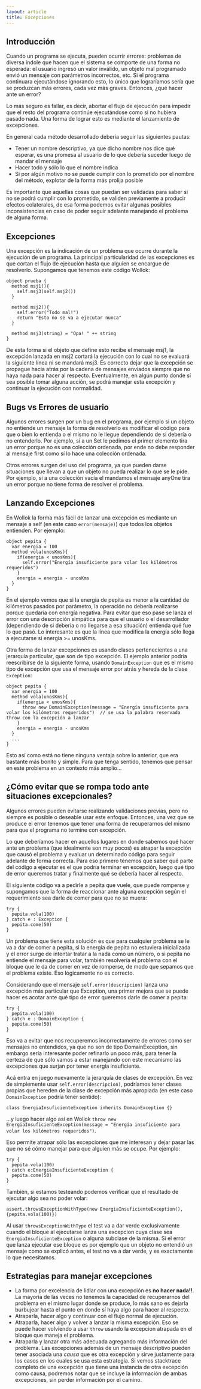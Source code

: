 ```yaml
---
layout: article
title: Excepciones
---
```


Introducción
------------

Cuando un programa se ejecuta, pueden ocurrir errores: problemas de diversa índole que hacen que el sistema se comporte de una forma no esperada: el usuario ingresó un valor inválido, un objeto mal programado envió un mensaje con parámetros incorrectos, etc. Si el programa continuara ejecutándose ignorando esto, lo único que lograríamos sería que se produzcan más errores, cada vez más graves. Entonces, ¿qué hacer ante un error?

Lo más seguro es fallar, es decir, abortar el flujo de ejecución para impedir que el resto del programa continúe ejecutándose como si no hubiera pasado nada. Una forma de lograr esto es mediante el lanzamiento de excepciones.

En general cada método desarrollado debería seguir las siguientes pautas:

- Tener un nombre descriptivo, ya que dicho nombre nos dice qué esperar, es una promesa al usuario de lo que debería suceder luego de mandar el mensaje
- Hacer todo y sólo lo que el nombre indica
- Si por algún motivo no se puede cumplir con lo prometido por el nombre del método, explotar de la forma más prolija posible

Es importante que aquellas cosas que puedan ser validadas para saber si no se podrá cumplir con lo prometido, se validen previamente a producir efectos colaterales, de esa forma podemos evitar algunas posibles inconsistencias en caso de poder seguir adelante manejando el problema de alguna forma.

Excepciones
-----------

Una excepción es la indicación de un problema que ocurre durante la ejecución de un programa. La principal particularidad de las excepciones es que cortan el flujo de ejecución hasta que alguien se encargue de resolverlo. Supongamos que tenemos este código Wollok:

```Wollok
object prueba {
  method msj1(){
    self.msj3(self.msj2())
  }
  
  method msj2(){
    self.error("Todo mal!")
    return "Esto no se va a ejecutar nunca"
  }
  
  method msj3(string) = "Opa! " ++ string
}
```

De esta forma si el objeto que define esto recibe el mensaje msj1, la excepción lanzada en msj2 cortará la ejecución con lo cual no se evaluará la siguiente línea ni se mandará msj3. Es correcto dejar que la excepción se propague hacia atrás por la cadena de mensajes enviados siempre que no haya nada para hacer al respecto. Eventualmente, en algún punto donde sí sea posible tomar alguna acción, se podrá manejar esta excepción y continuar la ejecución con normalidad.

Bugs vs Errores de usuario
--------------------------

Algunos errores surgen por un bug en el programa, por ejemplo si un objeto no entiende un mensaje la forma de resolverlo es modificar el código para que o bien lo entienda o el mismo no le llegue dependiendo de si debería o no entenderlo. Por ejemplo, si a un Set le pedimos el primer elemento tira un error porque no es una colección ordenada, por ende no debe responder al mensaje first como sí lo hace una colección ordenada.

Otros errores surgen del uso del programa, ya que pueden darse situaciones que llevan a que un objeto no pueda realizar lo que se le pide. Por ejemplo, si a una colección vacía el mandamos el mensaje anyOne tira un error porque no tiene forma de resolver el problema.

Lanzando Excepciones
--------------------

En Wollok la forma más fácil de lanzar una excepción es mediante un mensaje a self (en este caso `error(mensaje)`) que todos los objetos entienden. Por ejemplo:

```Wollok
object pepita {
  var energia = 100
  method vola(unosKms){
    if(energia < unosKms){
      self.error("Energía insuficiente para volar los kilómetros requeridos")
    }
    energia = energia - unosKms
  }
}
```

En el ejemplo vemos que si la energía de pepita es menor a la cantidad de kilómetros pasados por parámetro, la operación no debería realizarse porque quedaría con energía negativa. Para evitar que eso pase se lanza el error con una descripción simpática para que el usuario o el desarrollador (dependiendo de si debería o no llegarse a esa situación) entienda qué fue lo que pasó. Lo interesante es que la línea que modifica la energía sólo llega a ejecutarse si energia >= unosKms.

Otra forma de lanzar excepciones es usando clases pertenecientes a una jerarquía particular, que son de tipo excepción. El ejemplo anterior podría reescribirse de la siguiente forma, usando `DomainException` que es el mismo tipo de excepción que usa el mensaje error por atrás y hereda de la clase `Exception`:

```Wollok
object pepita {
  var energia = 100
  method vola(unosKms){
    if(energia < unosKms){
      throw new DomainException(message = "Energía insuficiente para volar los kilómetros requeridos")  // se usa la palabra reservada throw con la excepción a lanzar
    }
    energia = energia - unosKms
  }
  ...
}
```

Esto así como está no tiene ninguna ventaja sobre lo anterior, que era bastante más bonito y simple. Para que tenga sentido, tenemos que pensar en este problema en un contexto más amplio...

¿Cómo evitar que se rompa todo ante situaciones excepcionales?
--------------------------------------------------------------

Algunos errores pueden evitarse realizando validaciones previas, pero no siempre es posible o deseable usar este enfoque. Entonces, una vez que se produce el error tenemos que tener una forma de recuperarnos del mismo para que el programa no termine con excepción.

Lo que deberíamos hacer en aquellos lugares en donde sabemos qué hacer ante un problema (que idealmente son muy pocos) es atrapar la excepción que causó el problema y evaluar un determinado código para seguir adelante de forma correcta. Para eso primero tenemos que saber qué parte del código a ejecutar es el que podría terminar en excepción, luego qué tipo de error queremos tratar y finalmente qué se debería hacer al respecto.

El siguiente código va a pedirle a pepita que vuele, que puede romperse y supongamos que la forma de reaccionar ante alguna excepción según el requerimiento sea darle de comer para que no se muera:

```Wollok
try {
  pepita.vola(100)
} catch e : Exception {
  pepita.come(50)
}
```

Un problema que tiene esta solución es que para cualquier problema se le va a dar de comer a pepita, si la energía de pepita no estuviera inicializada y el error surge de intentar tratar a la nada como un número, o si pepita no entiende el mensaje para volar, también resolvería el problema con el bloque que le da de comer en vez de romperse, de modo que sepamos que el problema existe. Eso lógicamente no es correcto.

Considerando que el mensaje `self.error(descripcion)` lanza una excepción más particular que Exception, una primer mejora que se puede hacer es acotar ante qué tipo de error queremos darle de comer a pepita:

```Wollok
try {
  pepita.vola(100)
} catch e : DomainException {
  pepita.come(50)
}
```

Eso va a evitar que nos recuperemos incorrectamente de errores como ser mensajes no entendidos, ya que no son de tipo DomainException, sin embargo sería interesante poder refinarlo un poco más, para tener la certeza de que sólo vamos a estar manejando con este mecanismo las excepciones que surjan por tener energía insuficiente.

Acá entra en juego nuevamente la jerarquía de clases de excepción. En vez de simplemente usar `self.error(descripcion)`, podríamos tener clases propias que hereden de la clase de excepción más apropiada (en este caso `DomainException` podría tener sentido):

```Wollok
class EnergiaInsuficienteException inherits DomainException {}
```

...y luego hacer algo así en Wollok `throw new EnergiaInsuficienteException(message = "Energía insuficiente para volar los kilómetros requeridos")`.

Eso permite atrapar sólo las excepciones que me interesan y dejar pasar las que no sé cómo manejar para que alguien más se ocupe. Por ejemplo:

```Wollok
try {
  pepita.vola(100)
} catch e:EnergiaInsuficienteException {
  pepita.come(50)
}
```

También, si estamos testeando podemos verificar que el resultado de ejecutar algo sea no poder volar:

```Wollok
assert.throwsExceptionWithType(new EnergiaInsuficienteException(), {pepita.vola(100)})
```

Al usar `throwsExceptionWithType` el test va a dar verde exclusivamente cuando el bloque al ejecutarse lanza una excepcion cuya clase sea `EnergiaInsuficienteException` o alguna subclase de la misma. Si el error que lanza ejecutar ese bloque es por ejemplo que un objeto no entendió un mensaje como se explicó antes, el test no va a dar verde, y es exactamente lo que necesitamos.

Estrategias para manejar excepciones
------------------------------------

- La forma por excelencia de lidiar con una excepción es **no hacer nada!!**. La mayoría de las veces no tenemos la capacidad de recuperarnos del problema en el mismo lugar donde se produce, lo más sano es dejarla burbujear hasta el punto en donde sí haya algo para hacer al respecto.
- Atraparla, hacer algo y continuar con el flujo normal de ejecución.
- Atraparla, hacer algo y volver a lanzar la misma excepción. Eso se puede hacer volviendo a usar `throw` usando la excepcion atrapada en el bloque que maneja el problema.
- Atraparla y lanzar otra más adecuada agregando más información del problema. Las excepciones además de un mensaje descriptivo pueden tener asociada una *causa* que es otra excepción y sirve justamente para los casos en los cuales se usa esta estrategia. Si vemos stacktrace completo de una excepción que tiene una instancia de otra excepción como causa, podremos notar que se incluye la información de ambas excepciones, sin perder información por el camino.
